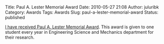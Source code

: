Title: Paul A. Lester Memorial Award
Date: 2010-05-27 21:08
Author: juluribk
Category: Awards
Tags: Awards
Slug: paul-a-lester-memorial-award
Status: published

[I have received Paul A. Lester Memorial Award](http://www.esm.psu.edu/news/item/906). This award is given to one student every year in Engineering Science and Mechanics department for their research.

